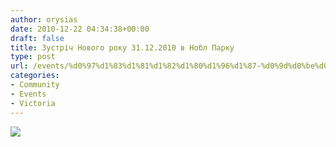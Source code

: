 ```yaml
---
author: orysias
date: 2010-12-22 04:34:38+00:00
draft: false
title: Зустріч Нового року 31.12.2010 в Нобл Парку
type: post
url: /events/%d0%97%d1%83%d1%81%d1%82%d1%80%d1%96%d1%87-%d0%9d%d0%be%d0%b2%d0%be%d0%b3%d0%be-%d1%80%d0%be%d0%ba%d1%83-31-12-2010-%d0%b2-%d0%9d%d0%be%d0%b1%d0%bb-%d0%9f%d0%b0%d1%80%d0%ba%d1%83/
categories:
- Community
- Events
- Victoria
---
```


[![](http://www.ozeukes.com/wp-content/uploads/2010/12/NewYear2011_Uke1.jpg)
](http://www.ozeukes.com/wp-content/uploads/2010/12/NewYear2011_Uke1.jpg)
